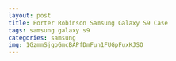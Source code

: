 ```yaml
---
layout: post
title: Porter Robinson Samsung Galaxy S9 Case
tags: samsung galaxy s9
categories: samsung
img: 1GzmmSjgoGmcBAPfDmFun1FUGpFuxKJSO
---
```

